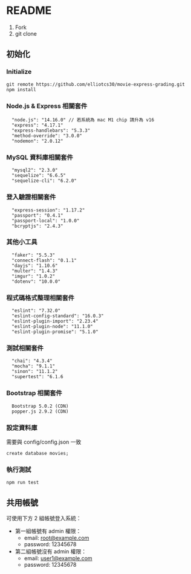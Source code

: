 # README

1. Fork
2. git clone

## 初始化
### Initialize
```
git remote https://github.com/elliotcs30/movie-express-grading.git 
npm install
```

### Node.js & Express 相關套件
```
  "node.js": "14.16.0" // 若系統為 mac M1 chip 請升為 v16
  "express": "4.17.1"
  "express-handlebars": "5.3.3"
  "method-override": "3.0.0"
  "nodemon": "2.0.12"
```

### MySQL 資料庫相關套件
```
  "mysql2": "2.3.0"
  "sequelize": "6.6.5"
  "sequelize-cli": "6.2.0"
```

### 登入驗證相關套件
```
  "express-session": "1.17.2"
  "passport": "0.4.1"
  "passport-local": "1.0.0"
  "bcryptjs": "2.4.3"
```

### 其他小工具
```
  "faker": "5.5.3"
  "connect-flash": "0.1.1"
  "dayjs": "1.10.6"
  "multer": "1.4.3"
  "imgur": "1.0.2"
  "dotenv": "10.0.0"
```

### 程式碼格式整理相關套件
```
  "eslint": "7.32.0"
  "eslint-config-standard": "16.0.3"
  "eslint-plugin-import": "2.23.4"
  "eslint-plugin-node": "11.1.0"
  "eslint-plugin-promise": "5.1.0"
```

### 測試相關套件
```
  "chai": "4.3.4"
  "mocha": "9.1.1"
  "sinon": "11.1.2"
  "supertest": "6.1.6
```

### Bootstrap 相關套件
```
  Bootstrap 5.0.2 (CDN)
  popper.js 2.9.2 (CDN)
```

### 設定資料庫
需要與 config/config.json 一致
```
create database movies;
```

### 執行測試
```
npm run test
```

## 共用帳號
可使用下方 2 組帳號登入系統：
* 第一組帳號有 admin 權限：
  * email: root@example.com
  * password: 12345678
* 第二組帳號沒有 admin 權限：
  * email: user1@example.com
  * password: 12345678
